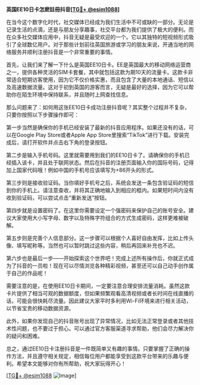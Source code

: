 **英国EE10日卡怎麽註冊抖音[[TG💪+ @esim1088](https://t.me/s/esim1088)]**

在当今这个数字化时代，社交媒体已经成为我们生活中不可或缺的一部分。无论是记录生活的点滴，还是与朋友分享趣事，社交平台都为我们提供了极大的便利。而在众多社交媒体应用中，抖音无疑是最受欢迎的一个。它以其独特的短视频形式吸引了全球数亿用户。对于那些计划前往英国旅游或学习的朋友来说，开通当地的网络服务并顺利注册抖音是一个非常重要的事情。

首先，让我们来了解一下什么是英国EE10日卡。EE是英国最大的移动网络运营商之一，提供各种灵活的SIM卡套餐，其中就包括这款为期10天的流量卡。这款卡非常适合短期访客使用，因为它不仅价格实惠，而且包含了大量的本地通话、短信以及高速数据流量。这对于初到英国的游客而言，无疑是最好的选择，因为它可以帮助你在陌生环境中保持联系，并且随时上网查找信息。

那么问题来了：如何用这张EE10日卡成功注册抖音呢？其实整个过程并不复杂，只要你按照以下步骤操作即可：

第一步当然是确保你的手机已经安装了最新的抖音应用程序。如果还没有的话，可以在Google Play Store或者Apple App Store里搜索“TikTok”进行下载。安装完成后，请打开软件并点击右下角的登录按钮。

第二步是输入手机号码。这里就需要用到我们的EE10日卡了。请确保你的手机已经插入该卡，并且处于联网状态。然后在抖音的注册页面输入你的国际号码，记得加上国家代码哦！例如中国的手机号应该填写为+86开头的形式。

第三步则是接收验证码。当你填好手机号之后，系统会发送一条包含验证码的短信到你的手机上。请注意查收，并将其正确地输入到相应的框内。如果短时间内没有收到验证码，可以尝试点击“重新发送”按钮。

第四步就是设置密码了。在这里你需要设定一个强密码来保护自己的账号安全。建议大家使用大小写字母、数字以及特殊字符组合的方式生成密码，这样更难被破解。

第五步则是完善个人信息部分。这一步骤可以根据个人喜好自由发挥，比如上传头像、填写昵称等。当然也可以暂时跳过这些内容，稍后再回来补充也不迟。

第六步也是最后一步——开始探索这个世界吧！完成上述所有操作后，你就正式成为了抖音的一员啦！现在可以尽情浏览各种精彩视频，甚至还可以自己动手创作属于自己的作品呢！

需要注意的是，在使用EE10日卡期间，一定要注意合理安排流量消耗。虽然这款卡片提供了相当可观的数据额度，但如果频繁观看高清视频或者长时间在线直播的话，可能会很快耗尽流量。因此建议大家平时多利用Wi-Fi环境来进行相关活动，以节省宝贵的移动数据资源。

此外，如果你发现自己的抖音账号出现了异常情况，比如无法正常登录或者其他技术性问题，也不要过于担心。可以通过官方客服渠道寻求帮助，他们会尽力解决你的疑问和困难。

总之，通过EE10日卡注册抖音是一件既简单又有趣的事情。只要掌握了正确的操作方法，并且遵守相关规定，相信每位用户都能享受到这款平台带来的乐趣与便利。希望本文能够对你有所帮助，祝大家玩得开心！

[[TG💪+ @esim1088](https://t.me/s/esim1088) ![Image](https://i.postimg.cc/4NQfJmqS/Snipaste-2025-05-13-00-14-12.png)]